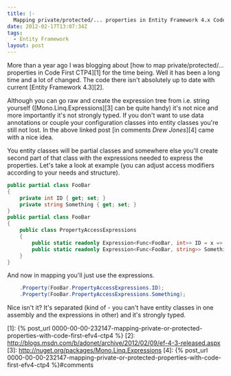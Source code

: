 ```yaml
---
title: |-
  Mapping private/protected/... properties in Entity Framework 4.x Code First
date: 2012-02-17T13:07:34Z
tags:
  - Entity Framework
layout: post
---
```

More than a year ago I was blogging about [how to map private/protected/... properties in Code First CTP4][1] for the time being. Well it has been a long time and a lot of changed. The code there isn't absolutely up to date with current [Entity Framework 4.3][2].

Although you can go raw and create the expression tree from i.e. string yourself ([Mono.Linq.Expressions][3] can be quite handy) it's not nice and more importantly it's not strongly typed. If you don't want to use data annotations or couple your configuration classes into entity classes you're still not lost. In the above linked post [in comments _Drew Jones_][4] came with a nice idea.

You entity classes will be partial classes and somewhere else you'll create second part of that class with the expressions needed to express the properties. Let's take a look at example (you can adjust access modifiers according to your needs and structure).

```csharp
public partial class FooBar
{
	private int ID { get; set; }
	private string Something { get; set; }
}
public partial class FooBar
{
	public class PropertyAccessExpressions
	{
		public static readonly Expression<Func<FooBar, int>> ID = x => x.ID;
		public static readonly Expression<Func<FooBar, string>> Something = x => x.Something;
	}
}
```

And now in mapping you'll just use the expressions.

```csharp
	.Property(FooBar.PropertyAccessExpressions.ID);
	.Property(FooBar.PropertyAccessExpressions.Something);
```

Nice isn't it? It's separated (kind of - you can't have entity classes in one assembly and the expressions in other) and it's strongly typed.

[1]: {% post_url 0000-00-00-232147-mapping-private-or-protected-properties-with-code-first-efv4-ctp4 %}
[2]: http://blogs.msdn.com/b/adonet/archive/2012/02/09/ef-4-3-released.aspx
[3]: http://nuget.org/packages/Mono.Linq.Expressions
[4]: {% post_url 0000-00-00-232147-mapping-private-or-protected-properties-with-code-first-efv4-ctp4 %}#comments